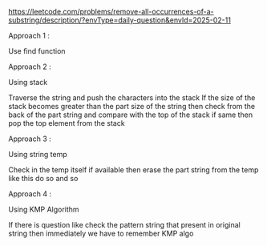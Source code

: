 https://leetcode.com/problems/remove-all-occurrences-of-a-substring/description/?envType=daily-question&envId=2025-02-11

Approach 1 :

Use find function 

Approach 2 :

Using stack 

Traverse the string and push the characters into the stack 
If the size of the stack becomes greater than the part size of the string then check from the back of the part string and compare with the top of the stack
if same then pop the top element from the stack

Approach 3 :

Using string temp

Check in the temp itself if available then erase the part string from the temp like this do so and so

Approach 4 :

Using KMP Algorithm

If there is question like check the pattern string that present in original string then immediately we have to remember KMP algo


